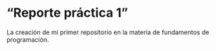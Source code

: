 # “Reporte práctica 1”
La creación de mi primer repositorio en la materia de fundamentos de programación.
